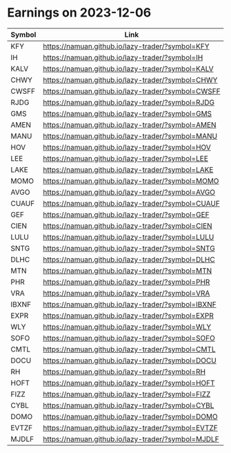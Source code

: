 # Earnings on 2023-12-06

| Symbol | Link |
| ---| --- |
| KFY | https://namuan.github.io/lazy-trader/?symbol=KFY |
| IH | https://namuan.github.io/lazy-trader/?symbol=IH |
| KALV | https://namuan.github.io/lazy-trader/?symbol=KALV |
| CHWY | https://namuan.github.io/lazy-trader/?symbol=CHWY |
| CWSFF | https://namuan.github.io/lazy-trader/?symbol=CWSFF |
| RJDG | https://namuan.github.io/lazy-trader/?symbol=RJDG |
| GMS | https://namuan.github.io/lazy-trader/?symbol=GMS |
| AMEN | https://namuan.github.io/lazy-trader/?symbol=AMEN |
| MANU | https://namuan.github.io/lazy-trader/?symbol=MANU |
| HOV | https://namuan.github.io/lazy-trader/?symbol=HOV |
| LEE | https://namuan.github.io/lazy-trader/?symbol=LEE |
| LAKE | https://namuan.github.io/lazy-trader/?symbol=LAKE |
| MOMO | https://namuan.github.io/lazy-trader/?symbol=MOMO |
| AVGO | https://namuan.github.io/lazy-trader/?symbol=AVGO |
| CUAUF | https://namuan.github.io/lazy-trader/?symbol=CUAUF |
| GEF | https://namuan.github.io/lazy-trader/?symbol=GEF |
| CIEN | https://namuan.github.io/lazy-trader/?symbol=CIEN |
| LULU | https://namuan.github.io/lazy-trader/?symbol=LULU |
| SNTG | https://namuan.github.io/lazy-trader/?symbol=SNTG |
| DLHC | https://namuan.github.io/lazy-trader/?symbol=DLHC |
| MTN | https://namuan.github.io/lazy-trader/?symbol=MTN |
| PHR | https://namuan.github.io/lazy-trader/?symbol=PHR |
| VRA | https://namuan.github.io/lazy-trader/?symbol=VRA |
| IBXNF | https://namuan.github.io/lazy-trader/?symbol=IBXNF |
| EXPR | https://namuan.github.io/lazy-trader/?symbol=EXPR |
| WLY | https://namuan.github.io/lazy-trader/?symbol=WLY |
| SOFO | https://namuan.github.io/lazy-trader/?symbol=SOFO |
| CMTL | https://namuan.github.io/lazy-trader/?symbol=CMTL |
| DOCU | https://namuan.github.io/lazy-trader/?symbol=DOCU |
| RH | https://namuan.github.io/lazy-trader/?symbol=RH |
| HOFT | https://namuan.github.io/lazy-trader/?symbol=HOFT |
| FIZZ | https://namuan.github.io/lazy-trader/?symbol=FIZZ |
| CYBL | https://namuan.github.io/lazy-trader/?symbol=CYBL |
| DOMO | https://namuan.github.io/lazy-trader/?symbol=DOMO |
| EVTZF | https://namuan.github.io/lazy-trader/?symbol=EVTZF |
| MJDLF | https://namuan.github.io/lazy-trader/?symbol=MJDLF |